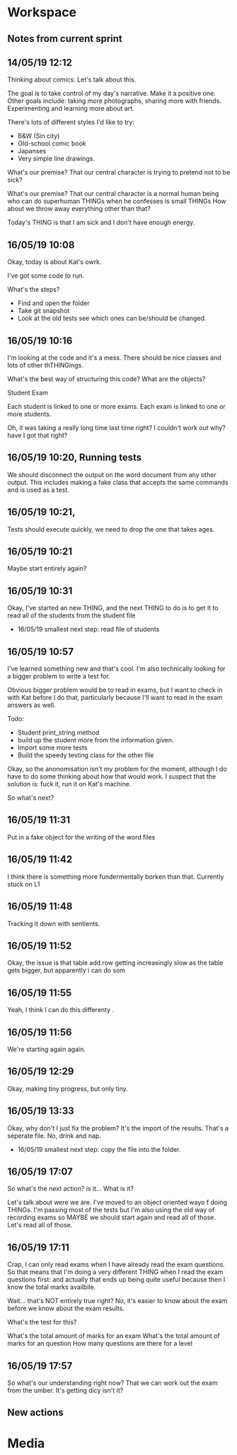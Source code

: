 # Workspace 
##  Notes from current sprint 



## 14/05/19 12:12 
Thinking about comics. Let's talk about this. 

The goal is to take control of my day's narrative. Make it a positive one.  
Other goals include: taking more photographs, sharing more with friends. Experimenting and learning more about art.  

There's lots of different styles I'd like to try: 

* B&W (Sin city) 
* Old-school comic book
* Japanses 
* Very simple line drawings. 


What's our premise? That our central character is trying to pretend not to be sick? 


What's our premise? That our central character is a normal human being who can do superhuman THINGs when he confesses is small THINGs 
How about we throw away everything other than that? 

Today's THING is that I am sick and I don't have enough energy. 




## 16/05/19 10:08 
Okay, today is about Kat's owrk. 

I've got some code to run. 


What's the steps? 

* Find and open the folder 
* Take git snapshot
* Look at the old tests see which ones can be/should be changed. 


## 16/05/19 10:16 
I'm looking at the code and it's a mess. There should be nice classes and lots of other thTHINGings. 

What's the best way of structuring this code? 
What are the objects? 

Student
Exam

Each student is linked to one or more exams. Each exam is linked to one or more students. 

Oh, it was taking a really long time last time right? I couldn't work out why? have I got that right? 

## 16/05/19 10:20, Running tests 

We should disconnect the output on the word document from any other output. This includes making a fake class that accepts the same commands and is used as a test. 


## 16/05/19 10:21, 
Tests should execute quickly, we need to drop the one that takes ages. 

## 16/05/19 10:21 
Maybe start entirely again? 

## 16/05/19 10:31 
Okay, I've started an new THING, and the next THING to do is to get it to read all of the students from the student file 

- 16/05/19 smallest next step:  read file of students 

## 16/05/19 10:57 
I've learned something new and that's cool. I'm also technically looking for a bigger problem to write a test for.  

Obvious bigger problem would be to read in exams, but I want to check in with Kat before I do that, particularly because I'll want to read in the exam answers as well. 

Todo: 

* Student print_string method 
* build up the student more from the information given. 
* Import some more tests 
* Build the speedy testing class for the other file  


Okay, so the anonomisation isn't my problem for the moment, although I do have to do some thinking about how that would work.  I suspect that the solution is: fuck it, run it on Kat's machine. 

So what's next? 


## 16/05/19 11:31 
Put in a fake object for the writing of the word files 

## 16/05/19 11:42 
I think there is something more fundermentally borken than that.  Currently stuck on L1 

## 16/05/19 11:48 
Tracking it down with sentients. 


## 16/05/19 11:52 
Okay, the issue is that table add.row getting increasingly slow as the table gets bigger, but apparently i can do som  


## 16/05/19 11:55 
Yeah, I think I can do this differenty .


## 16/05/19 11:56 
We're starting again again. 

## 16/05/19 12:29 
Okay, making tiny progress, but only tiny. 

## 16/05/19 13:33 
Okay, why don't I just fix the problem? It's the import of the results. That's a seperate file. No, drink and nap.  
- 16/05/19 smallest next step:  copy the file into the folder. 

## 16/05/19 17:07 
So what's the next action? is it...  What is it? 


Let's talk about were we are. I've moved to an object oriented wayo f doing THINGs. I'm passing most of the tests but I'm also using the old way of recording exams so MAYBE we should start again and read all of those. Let's read all of those.  


## 16/05/19 17:11 
Crap, I can only read exams when I have already read the exam questions. So that means that I'm doing a very different THING when I read the exam questions first: and actually that ends up being quite useful because then I know the total marks availbile. 

Wait... that's NOT entirely true right? No, it's easier to know about the exam before we know about the exam results. 


What's the test for this? 


What's the total amount of marks for an exam 
What's the total amount of marks for an question 
How many questions are there for a level 


## 16/05/19 17:57 
So what's our understanding right now? That we can work out the exam from the umber. It's getting dicy isn't it? 





















##  New actions 

# Media 
